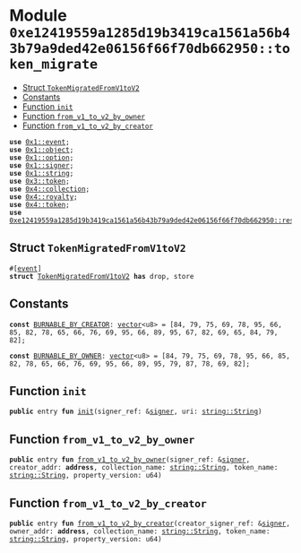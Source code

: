 
<a id="0xe12419559a1285d19b3419ca1561a56b43b79a9ded42e06156f66f70db662950_token_migrate"></a>

# Module `0xe12419559a1285d19b3419ca1561a56b43b79a9ded42e06156f66f70db662950::token_migrate`



-  [Struct `TokenMigratedFromV1toV2`](#0xe12419559a1285d19b3419ca1561a56b43b79a9ded42e06156f66f70db662950_token_migrate_TokenMigratedFromV1toV2)
-  [Constants](#@Constants_0)
-  [Function `init`](#0xe12419559a1285d19b3419ca1561a56b43b79a9ded42e06156f66f70db662950_token_migrate_init)
-  [Function `from_v1_to_v2_by_owner`](#0xe12419559a1285d19b3419ca1561a56b43b79a9ded42e06156f66f70db662950_token_migrate_from_v1_to_v2_by_owner)
-  [Function `from_v1_to_v2_by_creator`](#0xe12419559a1285d19b3419ca1561a56b43b79a9ded42e06156f66f70db662950_token_migrate_from_v1_to_v2_by_creator)


<pre><code><b>use</b> <a href="">0x1::event</a>;
<b>use</b> <a href="">0x1::object</a>;
<b>use</b> <a href="">0x1::option</a>;
<b>use</b> <a href="">0x1::signer</a>;
<b>use</b> <a href="">0x1::string</a>;
<b>use</b> <a href="">0x3::token</a>;
<b>use</b> <a href="">0x4::collection</a>;
<b>use</b> <a href="">0x4::royalty</a>;
<b>use</b> <a href="">0x4::token</a>;
<b>use</b> <a href="resource_manager.md#0xe12419559a1285d19b3419ca1561a56b43b79a9ded42e06156f66f70db662950_resource_manager">0xe12419559a1285d19b3419ca1561a56b43b79a9ded42e06156f66f70db662950::resource_manager</a>;
</code></pre>



<a id="0xe12419559a1285d19b3419ca1561a56b43b79a9ded42e06156f66f70db662950_token_migrate_TokenMigratedFromV1toV2"></a>

## Struct `TokenMigratedFromV1toV2`



<pre><code>#[<a href="">event</a>]
<b>struct</b> <a href="token_migrate.md#0xe12419559a1285d19b3419ca1561a56b43b79a9ded42e06156f66f70db662950_token_migrate_TokenMigratedFromV1toV2">TokenMigratedFromV1toV2</a> <b>has</b> drop, store
</code></pre>



<a id="@Constants_0"></a>

## Constants


<a id="0xe12419559a1285d19b3419ca1561a56b43b79a9ded42e06156f66f70db662950_token_migrate_BURNABLE_BY_CREATOR"></a>



<pre><code><b>const</b> <a href="token_migrate.md#0xe12419559a1285d19b3419ca1561a56b43b79a9ded42e06156f66f70db662950_token_migrate_BURNABLE_BY_CREATOR">BURNABLE_BY_CREATOR</a>: <a href="">vector</a>&lt;u8&gt; = [84, 79, 75, 69, 78, 95, 66, 85, 82, 78, 65, 66, 76, 69, 95, 66, 89, 95, 67, 82, 69, 65, 84, 79, 82];
</code></pre>



<a id="0xe12419559a1285d19b3419ca1561a56b43b79a9ded42e06156f66f70db662950_token_migrate_BURNABLE_BY_OWNER"></a>



<pre><code><b>const</b> <a href="token_migrate.md#0xe12419559a1285d19b3419ca1561a56b43b79a9ded42e06156f66f70db662950_token_migrate_BURNABLE_BY_OWNER">BURNABLE_BY_OWNER</a>: <a href="">vector</a>&lt;u8&gt; = [84, 79, 75, 69, 78, 95, 66, 85, 82, 78, 65, 66, 76, 69, 95, 66, 89, 95, 79, 87, 78, 69, 82];
</code></pre>



<a id="0xe12419559a1285d19b3419ca1561a56b43b79a9ded42e06156f66f70db662950_token_migrate_init"></a>

## Function `init`



<pre><code><b>public</b> entry <b>fun</b> <a href="token_migrate.md#0xe12419559a1285d19b3419ca1561a56b43b79a9ded42e06156f66f70db662950_token_migrate_init">init</a>(signer_ref: &<a href="">signer</a>, uri: <a href="_String">string::String</a>)
</code></pre>



<a id="0xe12419559a1285d19b3419ca1561a56b43b79a9ded42e06156f66f70db662950_token_migrate_from_v1_to_v2_by_owner"></a>

## Function `from_v1_to_v2_by_owner`



<pre><code><b>public</b> entry <b>fun</b> <a href="token_migrate.md#0xe12419559a1285d19b3419ca1561a56b43b79a9ded42e06156f66f70db662950_token_migrate_from_v1_to_v2_by_owner">from_v1_to_v2_by_owner</a>(signer_ref: &<a href="">signer</a>, creator_addr: <b>address</b>, collection_name: <a href="_String">string::String</a>, token_name: <a href="_String">string::String</a>, property_version: u64)
</code></pre>



<a id="0xe12419559a1285d19b3419ca1561a56b43b79a9ded42e06156f66f70db662950_token_migrate_from_v1_to_v2_by_creator"></a>

## Function `from_v1_to_v2_by_creator`



<pre><code><b>public</b> entry <b>fun</b> <a href="token_migrate.md#0xe12419559a1285d19b3419ca1561a56b43b79a9ded42e06156f66f70db662950_token_migrate_from_v1_to_v2_by_creator">from_v1_to_v2_by_creator</a>(creator_signer_ref: &<a href="">signer</a>, owner_addr: <b>address</b>, collection_name: <a href="_String">string::String</a>, token_name: <a href="_String">string::String</a>, property_version: u64)
</code></pre>
